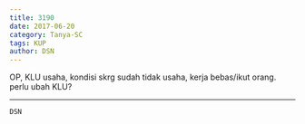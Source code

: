 ```yaml
---
title: 3190
date: 2017-06-20
category: Tanya-SC
tags: KUP
author: DSN
---
```


OP, KLU usaha, kondisi skrg sudah tidak usaha, kerja bebas/ikut orang. perlu ubah KLU?

---



`DSN`
